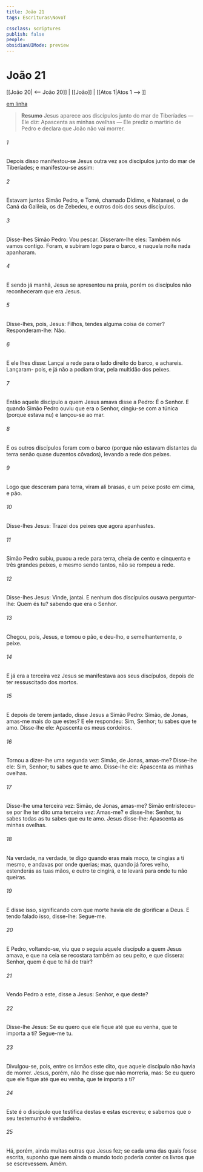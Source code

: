 ```yaml
---
title: João 21
tags: Escrituras\NovoT

cssclass: scriptures
publish: false
people:
obsidianUIMode: preview
---
```


# João 21
[[João 20| <-- João 20]] | [[João]] | [[Atos 1|Atos 1 --> ]]

[em linha](https://churchofjesuschrist.org/study/scriptures/nt/john/21?lang=por)

> __Resumo__
Jesus aparece aos discípulos junto do mar de Tiberíades — Ele diz: Apascenta as minhas ovelhas — Ele prediz o martírio de Pedro e declara que João não vai morrer.

###### 1 
Depois disso manifestou-se Jesus outra vez aos discípulos junto do mar de Tiberíades; e manifestou-se assim:

###### 2 
Estavam juntos Simão Pedro, e Tomé, chamado Dídimo, e Natanael, o de Caná da Galileia, os  de Zebedeu, e outros dois dos seus discípulos.

###### 3 
Disse-lhes Simão Pedro: Vou pescar. Disseram-lhe eles: Também nós vamos contigo. Foram, e subiram logo para o barco, e naquela noite nada apanharam.

###### 4 
E sendo já manhã, Jesus se apresentou na praia, porém os discípulos não reconheceram que era Jesus.

###### 5 
Disse-lhes, pois, Jesus: Filhos, tendes alguma coisa de comer? Responderam-lhe: Não.

###### 6 
E ele lhes disse: Lançai a rede para o lado direito do barco, e achareis. Lançaram- pois, e já não a podiam tirar, pela multidão dos peixes.

###### 7 
Então aquele discípulo a quem Jesus amava disse a Pedro: É o Senhor. E quando Simão Pedro ouviu que era o Senhor, cingiu-se com a túnica (porque estava nu) e lançou-se ao mar.

###### 8 
E os outros discípulos foram com o barco (porque não estavam distantes da terra senão quase duzentos côvados), levando a rede dos peixes.

###### 9 
Logo que desceram para terra, viram ali  brasas, e um peixe posto em cima, e pão.

###### 10 
Disse-lhes Jesus: Trazei dos peixes que agora apanhastes.

###### 11 
Simão Pedro subiu, puxou a rede para terra, cheia de cento e cinquenta e três grandes peixes, e mesmo sendo tantos, não se rompeu a rede.

###### 12 
Disse-lhes Jesus: Vinde, jantai. E nenhum dos discípulos ousava perguntar-lhe: Quem és tu? sabendo que era o Senhor.

###### 13 
Chegou, pois, Jesus, e tomou o pão, e deu-lho, e semelhantemente, o peixe.

###### 14 
E já  era a terceira vez  Jesus se manifestava aos seus discípulos, depois de ter ressuscitado dos mortos.

###### 15 
E depois de terem jantado, disse Jesus a Simão Pedro: Simão,  de Jonas, amas-me mais do que estes? E ele respondeu: Sim, Senhor; tu sabes que te amo. Disse-lhe ele: Apascenta os meus cordeiros.

###### 16 
Tornou a dizer-lhe uma segunda vez: Simão,  de Jonas, amas-me? Disse-lhe ele: Sim, Senhor; tu sabes que te amo. Disse-lhe ele: Apascenta as minhas ovelhas.

###### 17 
Disse-lhe uma terceira vez: Simão,  de Jonas, amas-me? Simão entristeceu-se por lhe ter dito uma terceira vez: Amas-me? e disse-lhe: Senhor, tu sabes todas as  tu sabes que eu te amo. Jesus disse-lhe: Apascenta as minhas ovelhas.

###### 18 
Na verdade, na verdade, te digo  quando eras mais moço, te cingias a ti mesmo, e andavas por onde querias; mas, quando já fores velho, estenderás as tuas mãos, e outro te cingirá, e te levará para onde tu não queiras.

###### 19 
E disse isso, significando com que morte havia ele de glorificar a Deus. E tendo falado isso, disse-lhe: Segue-me.

###### 20 
E Pedro, voltando-se, viu que o seguia aquele discípulo a quem Jesus amava, e que na ceia se recostara também ao seu peito, e que dissera: Senhor, quem é que te há de trair?

###### 21 
Vendo Pedro a este, disse a Jesus: Senhor, e que  deste?

###### 22 
Disse-lhe Jesus: Se eu quero que ele fique até que eu venha, que te importa a ti? Segue-me tu.

###### 23 
Divulgou-se, pois, entre os irmãos este dito, que aquele discípulo não havia de morrer. Jesus, porém, não lhe disse que não morreria, mas: Se eu quero que ele fique até que eu venha, que te importa a ti?

###### 24 
Este é o discípulo que testifica destas  e estas  escreveu; e sabemos que o seu testemunho é verdadeiro.

###### 25 
Há, porém, ainda muitas outras  que Jesus fez; se cada uma das quais fosse escrita, suponho que nem ainda o mundo todo poderia conter os livros que se escrevessem. Amém.

